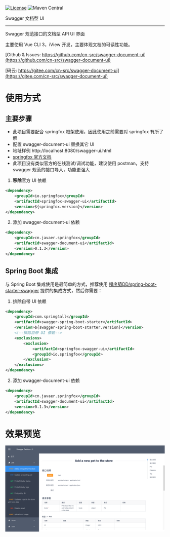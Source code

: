 [![License](https://img.shields.io/badge/License-Apache%202.0-blue.svg)](https://opensource.org/licenses/Apache-2.0)
![Maven Central](https://img.shields.io/maven-central/v/cn.javaer.springfox/swagger-document-ui.svg)

Swagger 文档型 UI

------
Swagger 规范接口的文档型 API UI 界面

主要使用 Vue CLI 3，iView 开发，主要体现文档的可读性功能。

[Github & Issues: https://github.com/cn-src/swagger-document-ui](https://github.com/cn-src/swagger-document-ui)

[码云: https://gitee.com/cn-src/swagger-document-ui](https://gitee.com/cn-src/swagger-document-ui)

# 使用方式
## 主要步骤
* 此项目需要配合 springfox 框架使用，因此使用之前需要对 springfox 有所了解
* 配置 swagger-document-ui 替换其它 UI
* 地址样例 http://localhost:8080/swagger-ui.html
* [springfox 官方文档](http://springfox.github.io/springfox/docs/current/)
* 此项目没有类似官方的在线测试/调试功能，建议使用 postman，支持 swagger 规范的接口导入，功能更强大

1. **移除**官方 UI 依赖
```xml
<dependency>
    <groupId>io.springfox</groupId>
    <artifactId>springfox-swagger-ui</artifactId>
    <version>${springfox.version}</version>
</dependency>
```

2. 添加 swagger-document-ui 依赖
```xml
<dependency>
    <groupId>cn.javaer.springfox</groupId>
    <artifactId>swagger-document-ui</artifactId>
    <version>0.1.3</version>
</dependency>
```

## Spring Boot 集成
与 Spring Boot 集成使用是最简单的方式，推荐使用 [程序猿DD/spring-boot-starter-swagger](https://gitee.com/didispace/spring-boot-starter-swagger)
提供的集成方式，然后你需要：

1. 排除自带 UI 依赖
```xml
<dependency>
    <groupId>com.spring4all</groupId>
    <artifactId>swagger-spring-boot-starter</artifactId>
    <version>${swagger-spring-boot-starter.version}</version>
    <!--排除自带 UI 依赖-->
    <exclusions>
        <exclusion>
            <artifactId>springfox-swagger-ui</artifactId>
            <groupId>io.springfox</groupId>
        </exclusion>
    </exclusions>
</dependency>
```

2. 添加 swagger-document-ui 依赖
```xml
<dependency>
    <groupId>cn.javaer.springfox</groupId>
    <artifactId>swagger-document-ui</artifactId>
    <version>0.1.3</version>
</dependency>
```

# 效果预览

![](docs/demo.png)

